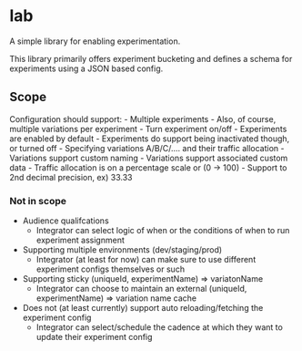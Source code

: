 # lab
A simple library for enabling experimentation.

This library primarily offers experiment bucketing and defines a schema for experiments using a JSON based config.

## Scope
Configuration should support:
    - Multiple experiments
        - Also, of course, multiple variations per experiment
    - Turn experiment on/off
        - Experiments are enabled by default
        - Experiments do support being inactivated though, or turned off
    - Specifying variations A/B/C/.... and their traffic allocation
        - Variations support custom naming
        - Variations support associated custom data
        - Traffic allocation is on a percentage scale or (0 -> 100)
        - Support to 2nd decimal precision, ex) 33.33

### Not in scope
- Audience qualifcations
    - Integrator can select logic of when or the conditions of when to run experiment assignment
- Supporting multiple environments (dev/staging/prod)
    - Integrator (at least for now) can make sure to use different experiment configs themselves or such
- Supporting sticky (uniqueId, experimentName) => variatonName
    - Integrator can choose to maintain an external (uniqueId, experimentName) => variation name cache
- Does not (at least currently) support auto reloading/fetching the experiment config
    - Integrator can select/schedule the cadence at which they want to update their experiment config